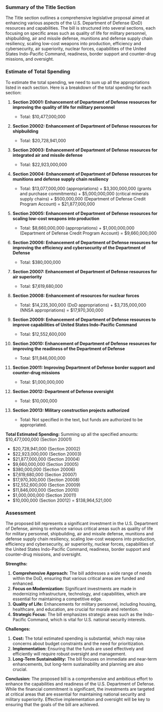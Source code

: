 ### Summary of the Title Section

The Title section outlines a comprehensive legislative proposal aimed at enhancing various aspects of the U.S. Department of Defense (DoD) resources and capabilities. The bill is structured into several sections, each focusing on specific areas such as quality of life for military personnel, shipbuilding, air and missile defense, munitions and defense supply chain resiliency, scaling low-cost weapons into production, efficiency and cybersecurity, air superiority, nuclear forces, capabilities of the United States Indo-Pacific Command, readiness, border support and counter-drug missions, and oversight.

### Estimate of Total Spending

To estimate the total spending, we need to sum up all the appropriations listed in each section. Here is a breakdown of the total spending for each section:

1. **Section 20001: Enhancement of Department of Defense resources for improving the quality of life for military personnel**
   - Total: $10,477,000,000

2. **Section 20002: Enhancement of Department of Defense resources for shipbuilding**
   - Total: $20,728,941,000

3. **Section 20003: Enhancement of Department of Defense resources for integrated air and missile defense**
   - Total: $22,923,000,000

4. **Section 20004: Enhancement of Department of Defense resources for munitions and defense supply chain resiliency**
   - Total: $13,077,000,000 (appropriations) + $3,300,000,000 (grants and purchase commitments) + $5,000,000,000 (critical minerals supply chains) + $500,000,000 (Department of Defense Credit Program Account) = $21,877,000,000

5. **Section 20005: Enhancement of Department of Defense resources for scaling low-cost weapons into production**
   - Total: $8,660,000,000 (appropriations) + $1,000,000,000 (Department of Defense Credit Program Account) = $9,660,000,000

6. **Section 20006: Enhancement of Department of Defense resources for improving the efficiency and cybersecurity of the Department of Defense**
   - Total: $380,000,000

7. **Section 20007: Enhancement of Department of Defense resources for air superiority**
   - Total: $7,619,680,000

8. **Section 20008: Enhancement of resources for nuclear forces**
   - Total: $14,235,300,000 (DoD appropriations) + $3,735,000,000 (NNSA appropriations) = $17,970,300,000

9. **Section 20009: Enhancement of Department of Defense resources to improve capabilities of United States Indo-Pacific Command**
   - Total: $12,552,600,000

10. **Section 20010: Enhancement of Department of Defense resources for improving the readiness of the Department of Defense**
    - Total: $11,846,000,000

11. **Section 20011: Improving Department of Defense border support and counter-drug missions**
    - Total: $1,000,000,000

12. **Section 20012: Department of Defense oversight**
    - Total: $10,000,000

13. **Section 20013: Military construction projects authorized**
    - Total: Not specified in the text, but funds are authorized to be appropriated.

**Total Estimated Spending:**
Summing up all the specified amounts:
$10,477,000,000 (Section 20001)
+ $20,728,941,000 (Section 20002)
+ $22,923,000,000 (Section 20003)
+ $21,877,000,000 (Section 20004)
+ $9,660,000,000 (Section 20005)
+ $380,000,000 (Section 20006)
+ $7,619,680,000 (Section 20007)
+ $17,970,300,000 (Section 20008)
+ $12,552,600,000 (Section 20009)
+ $11,846,000,000 (Section 20010)
+ $1,000,000,000 (Section 20011)
+ $10,000,000 (Section 20012)
= $138,964,521,000

### Assessment

The proposed bill represents a significant investment in the U.S. Department of Defense, aiming to enhance various critical areas such as quality of life for military personnel, shipbuilding, air and missile defense, munitions and defense supply chain resiliency, scaling low-cost weapons into production, efficiency and cybersecurity, air superiority, nuclear forces, capabilities of the United States Indo-Pacific Command, readiness, border support and counter-drug missions, and oversight.

**Strengths:**
1. **Comprehensive Approach:** The bill addresses a wide range of needs within the DoD, ensuring that various critical areas are funded and enhanced.
2. **Focus on Modernization:** Significant investments are made in modernizing infrastructure, technology, and capabilities, which are essential for maintaining a competitive edge.
3. **Quality of Life:** Enhancements for military personnel, including housing, healthcare, and education, are crucial for morale and retention.
4. **Strategic Focus:** The bill emphasizes strategic areas such as the Indo-Pacific Command, which is vital for U.S. national security interests.

**Challenges:**
1. **Cost:** The total estimated spending is substantial, which may raise concerns about budget constraints and the need for prioritization.
2. **Implementation:** Ensuring that the funds are used effectively and efficiently will require robust oversight and management.
3. **Long-Term Sustainability:** The bill focuses on immediate and near-term enhancements, but long-term sustainability and planning are also crucial.

**Conclusion:**
The proposed bill is a comprehensive and ambitious effort to enhance the capabilities and readiness of the U.S. Department of Defense. While the financial commitment is significant, the investments are targeted at critical areas that are essential for maintaining national security and military superiority. Effective implementation and oversight will be key to ensuring that the goals of the bill are achieved.
